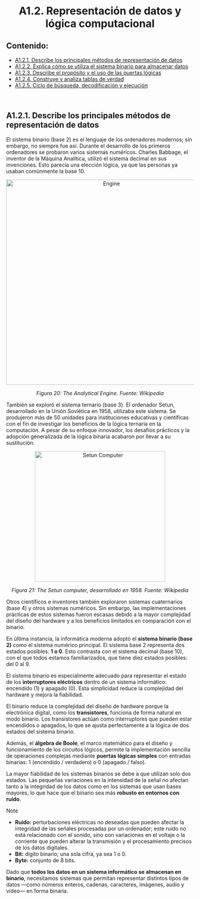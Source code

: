 <h1 align="center">A1.2. Representación de datos y lógica computacional
<div align="center">

</div>

## Contenido:

- [A1.2.1. Describe los principales métodos de representación de datos](#A121-describe-los-principales-métodos-de-representación-de-datos)  
- [A1.2.2. Explica cómo se utiliza el sistema binario para almacenar datos](#A122-explica-cómo-se-utiliza-el-sistema-binario-para-almacenar-datos)
- [A1.2.3. Describe el propósito y el uso de las puertas lógicas](#A123-describe-el-propósito-y-el-uso-de-las-puertas-lógicas)
- [A1.2.4. Construye y analiza tablas de verdad](#A124-construye-y-analiza-tablas-de-verdad) 
- [A1.2.5. Ciclo de búsqueda, decodificación y ejecución](#A125-construye-diagramas-lógicos) 

<br>

## A1.2.1. Describe los principales métodos de representación de datos

El sistema binario (base 2) es el lenguaje de los ordenadores modernos; sin embargo, no siempre fue así. Durante el desarrollo de los primeros ordenadores se probaron varios sistemas numéricos. Charles Babbage, el inventor de la Máquina Analítica, utilizó el sistema decimal en sus invenciones. Esto parecía una elección lógica, ya que las personas ya usaban comúnmente la base 10.

  <div style="text-align: center;">
    <img src="https://github.com/victordomgs/PD_CS_INSSabadell25-27/blob/main/A1.%20Fundamentos%20de%20la%20inform%C3%A1tica/images/Figura%2020.%20The%20analytical%20engine.jpg" alt="Engine" width="550" height="auto"/>
    <p><em>Figura 20: The Analytical Engine. Fuente: Wikipedia</em></p>
  </div>

También se exploró el sistema ternario (base 3). El ordenador Setun, desarrollado en la Unión Soviética en 1958, utilizaba este sistema. Se produjeron más de 50 unidades para instituciones educativas y científicas con el fin de investigar los beneficios de la lógica ternaria en la computación. A pesar de su enfoque innovador, los desafíos prácticos y la adopción generalizada de la lógica binaria acabaron por llevar a su sustitución.

  <div style="text-align: center;">
    <img src="https://github.com/victordomgs/PD_CS_INSSabadell25-27/blob/main/A1.%20Fundamentos%20de%20la%20inform%C3%A1tica/images/Figura%2021.%20The%20Setun%20Computer%2C%20desarrollado%20en%201958.png" alt="Setun Computer" width="350" height="auto"/>
    <p><em>Figura 21: The Setun computer, desarrollado en 1958. Fuente: Wikipedia</em></p>
  </div>

Otros científicos e inventores también exploraron sistemas cuaternarios (base 4) y otros sistemas numéricos. Sin embargo, las implementaciones prácticas de estos sistemas fueron escasas debido a la mayor complejidad del diseño del hardware y a los beneficios limitados en comparación con el binario.

En última instancia, la informática moderna adoptó el **sistema binario (base 2)** como el sistema numérico principal. El sistema base 2 representa dos estados posibles: **1 o 0**. Esto contrasta con el sistema decimal (base 10), con el que todos estamos familiarizados, que tiene diez estados posibles: del 0 al 9.

El sistema binario es especialmente adecuado para representar el estado de los **interruptores eléctricos** dentro de un sistema informático: encendido (1) y apagado (0). Esta simplicidad reduce la complejidad del hardware y mejora la fiabilidad.

El binario reduce la complejidad del diseño de hardware porque la electrónica digital, como los **transistores**, funciona de forma natural en modo binario. Los transistores actúan como interruptores que pueden estar encendidos o apagados, lo que se ajusta perfectamente a la lógica de dos estados del sistema binario.

Además, el **álgebra de Boole**, el marco matemático para el diseño y funcionamiento de los circuitos lógicos, permite la implementación sencilla de operaciones complejas mediante **puertas lógicas simples** con entradas binarias: 1 (encendido / verdadero) o 0 (apagado / falso).

La mayor fiabilidad de los sistemas binarios se debe a que utilizan solo dos estados. Las pequeñas variaciones en la intensidad de la señal no afectan tanto a la integridad de los datos como en los sistemas que usan bases mayores, lo que hace que el binario sea más **robusto en entornos con ruido**.

> [!NOTE]  
> - **Ruido:** perturbaciones eléctricas no deseadas que pueden afectar la integridad de las señales procesadas por un ordenador; este ruido no está relacionado con el sonido, sino con variaciones en el voltaje o la corriente que pueden alterar la transmisión y el procesamiento precisos de los datos digitales.
> - **Bit:** dígito binario; una sola cifra, ya sea 1 o 0.
> - **Byte:** conjunto de 8 bits.

Dado que **todos los datos en un sistema informático se almacenan en binario**, necesitamos sistemas que permitan representar distintos tipos de datos —como números enteros, cadenas, caracteres, imágenes, audio y vídeo— en forma binaria.

